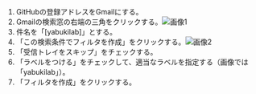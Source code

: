 1. GitHubの登録アドレスをGmailにする。
1. Gmailの検索窓の右端の三角をクリックする。![画像1](https://github.com/taroyabuki/yabukilab/blob/master/images/howtomakeMailsFromGithubQuiet1.jpg)
1. 件名を「[yabukilab]」とする。
1. 「この検索条件でフィルタを作成」をクリックする。![画像2](https://github.com/taroyabuki/yabukilab/blob/master/images/howtomakeMailsFromGithubQuiet2.jpg)
1. 「受信トレイをスキップ」をチェックする。
1. 「ラベルをつける」をチェックして、適当なラベルを指定する（画像では「yabukilab」）。
1. 「フィルタを作成」をクリックする。
